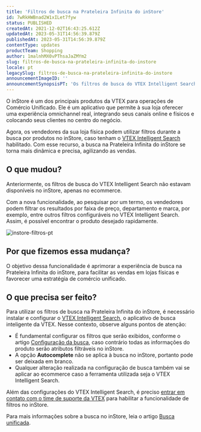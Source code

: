 ```yaml
---
title: 'Filtros de busca na Prateleira Infinita do inStore'
id: 7wRkHWBnad2W1xILet7fyw
status: PUBLISHED
createdAt: 2021-12-02T16:43:25.612Z
updatedAt: 2023-05-31T14:56:39.879Z
publishedAt: 2023-05-31T14:56:39.879Z
contentType: updates
productTeam: Shopping
author: 1malnhMX0vPThsaJaZMYm2
slug: filtros-de-busca-na-prateleira-infinita-do-instore
locale: pt
legacySlug: filtros-de-busca-na-prateleira-infinita-do-instore
announcementImageID: ''
announcementSynopsisPT: 'Os filtros de busca do VTEX Intelligent Search agora estão disponíveis na Prateleira Infinita do inStore.'
---
```


O inStore é um dos principais produtos da VTEX para operações de Comércio Unificado. Ele é um aplicativo que permite à sua loja oferecer uma experiência omnichannel real, integrando seus canais online e físicos e colocando seus clientes no centro do negócio.

Agora, os vendedores da sua loja física podem utilizar filtros durante a busca por produtos no inStore, caso tenham o [VTEX Intelligent Search](https://help.vtex.com/pt/tracks/vtex-intelligent-search--19wrbB7nEQcmwzDPl1l4Cb/3qgT47zY08biLP3d5os3DG) habilitado. Com esse recurso, a busca na Prateleira Infinita do inStore se torna mais dinâmica e precisa, agilizando as vendas.

## O que mudou?

Anteriormente, os filtros de busca do VTEX Intelligent Search não estavam disponíveis no inStore, apenas no ecommerce.

Com a nova funcionalidade, ao pesquisar por um termo, os vendedores podem filtrar os resultados por faixa de preço, departamento e marca, por exemplo, entre outros filtros configuráveis no VTEX Intelligent Search. Assim, é possível encontrar o produto desejado rapidamente.

![instore-filtros-pt](//images.contentful.com/alneenqid6w5/2ppFcrZLpmUs1Sa1d93mYj/7323d6b08db453a0271cc2b2c618c274/screencapture-demoinstore-myvtex-checkout-instore-2021-12-02-13_54_51.png)

## Por que fizemos essa mudança?

O objetivo dessa funcionalidade é aprimorar a experiência de busca na Prateleira Infinita do inStore, para facilitar as vendas em lojas físicas e favorecer uma estratégia de comércio unificado.

## O que precisa ser feito?

Para utilizar os filtros de busca na Prateleira Infinita do inStore, é necessário instalar e configurar o [VTEX Intelligent Search](https://help.vtex.com/pt/tracks/vtex-intelligent-search--19wrbB7nEQcmwzDPl1l4Cb/3qgT47zY08biLP3d5os3DG), o aplicativo de busca inteligente da VTEX. Nesse contexto, observe alguns pontos de atenção:

* É fundamental configurar os filtros que serão exibidos, conforme o artigo [Configuração da busca](https://help.vtex.com/pt/tracks/vtex-intelligent-search--19wrbB7nEQcmwzDPl1l4Cb/5t75L6lYNwix93l41s1Yrx), caso contrário todas as informações do produto serão atributos filtráveis no inStore.
* A opção **Autocomplete** não se aplica à busca no inStore, portanto pode ser deixada em branco.
* Qualquer alteração realizada na configuração de busca também vai se aplicar ao ecommerce caso a ferramenta utilizada seja o VTEX Intelligent Search.

Além das configurações do VTEX Intelligent Search, é preciso [entrar em contato com o time de suporte da VTEX](https://support.vtex.com/hc/pt-br/requests) para habilitar a funcionalidade de filtros no inStore.

Para mais informações sobre a busca no inStore, leia o artigo [Busca unificada](https://help.vtex.com/pt/tracks/instore-usando-o-app--4BYzQIwyOHvnmnCYQgLzdr/9sXeVwoD60qYYgRJ11r5F).
